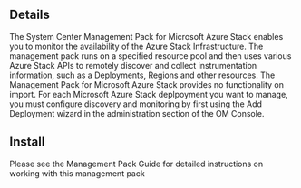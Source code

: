 ## Details

The System Center Management Pack for Microsoft Azure Stack enables you to monitor the availability of the Azure Stack Infrastructure. The management pack runs on a specified resource pool and then uses various Azure Stack APIs to remotely discover and collect instrumentation information, such as a Deployments, Regions and other resources. The Management Pack for Microsoft Azure Stack provides no functionality on import. For each Microsoft Azure Stack deplpoyment you want to manage, you must configure discovery and monitoring by first using the Add Deployment wizard in the administration section of the OM Console.

## Install

Please see the Management Pack Guide for detailed instructions on working with this management pack
